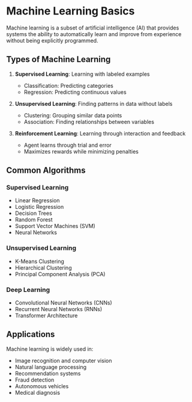 # Machine Learning Basics

Machine learning is a subset of artificial intelligence (AI) that provides systems the ability to automatically learn and improve from experience without being explicitly programmed.

## Types of Machine Learning

1. **Supervised Learning**: Learning with labeled examples
   - Classification: Predicting categories
   - Regression: Predicting continuous values

2. **Unsupervised Learning**: Finding patterns in data without labels
   - Clustering: Grouping similar data points
   - Association: Finding relationships between variables

3. **Reinforcement Learning**: Learning through interaction and feedback
   - Agent learns through trial and error
   - Maximizes rewards while minimizing penalties

## Common Algorithms

### Supervised Learning
- Linear Regression
- Logistic Regression
- Decision Trees
- Random Forest
- Support Vector Machines (SVM)
- Neural Networks

### Unsupervised Learning
- K-Means Clustering
- Hierarchical Clustering
- Principal Component Analysis (PCA)

### Deep Learning
- Convolutional Neural Networks (CNNs)
- Recurrent Neural Networks (RNNs)
- Transformer Architecture

## Applications

Machine learning is widely used in:
- Image recognition and computer vision
- Natural language processing
- Recommendation systems
- Fraud detection
- Autonomous vehicles
- Medical diagnosis
